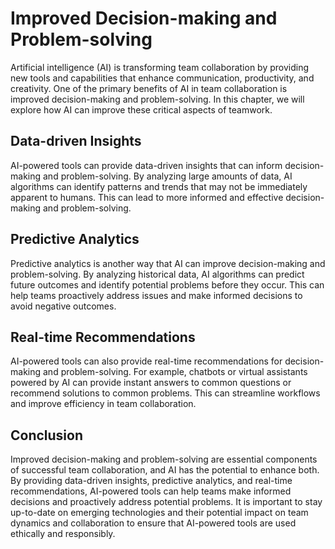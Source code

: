 Improved Decision-making and Problem-solving
=============================================================================================

Artificial intelligence (AI) is transforming team collaboration by providing new tools and capabilities that enhance communication, productivity, and creativity. One of the primary benefits of AI in team collaboration is improved decision-making and problem-solving. In this chapter, we will explore how AI can improve these critical aspects of teamwork.

Data-driven Insights
--------------------

AI-powered tools can provide data-driven insights that can inform decision-making and problem-solving. By analyzing large amounts of data, AI algorithms can identify patterns and trends that may not be immediately apparent to humans. This can lead to more informed and effective decision-making and problem-solving.

Predictive Analytics
--------------------

Predictive analytics is another way that AI can improve decision-making and problem-solving. By analyzing historical data, AI algorithms can predict future outcomes and identify potential problems before they occur. This can help teams proactively address issues and make informed decisions to avoid negative outcomes.

Real-time Recommendations
-------------------------

AI-powered tools can also provide real-time recommendations for decision-making and problem-solving. For example, chatbots or virtual assistants powered by AI can provide instant answers to common questions or recommend solutions to common problems. This can streamline workflows and improve efficiency in team collaboration.

Conclusion
----------

Improved decision-making and problem-solving are essential components of successful team collaboration, and AI has the potential to enhance both. By providing data-driven insights, predictive analytics, and real-time recommendations, AI-powered tools can help teams make informed decisions and proactively address potential problems. It is important to stay up-to-date on emerging technologies and their potential impact on team dynamics and collaboration to ensure that AI-powered tools are used ethically and responsibly.
